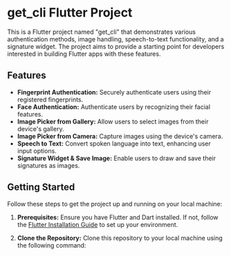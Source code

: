 # get_cli Flutter Project

This is a Flutter project named "get_cli" that demonstrates various authentication methods, image handling, speech-to-text functionality, and a signature widget. The project aims to provide a starting point for developers interested in building Flutter apps with these features.

## Features

- **Fingerprint Authentication:** Securely authenticate users using their registered fingerprints.
- **Face Authentication:** Authenticate users by recognizing their facial features.
- **Image Picker from Gallery:** Allow users to select images from their device's gallery.
- **Image Picker from Camera:** Capture images using the device's camera.
- **Speech to Text:** Convert spoken language into text, enhancing user input options.
- **Signature Widget & Save Image:** Enable users to draw and save their signatures as images.

## Getting Started

Follow these steps to get the project up and running on your local machine:

1. **Prerequisites:** Ensure you have Flutter and Dart installed. If not, follow the [Flutter Installation Guide](https://flutter.dev/docs/get-started/install) to set up your environment.

2. **Clone the Repository:** Clone this repository to your local machine using the following command:



